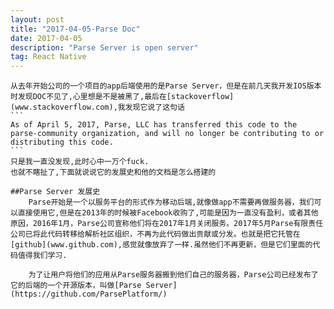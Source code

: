```yaml
---
layout: post
title: "2017-04-05-Parse Doc"
date: 2017-04-05 
description: "Parse Server is open server"
tag: React Native 
---
```


    从去年开始公司的一个项目的app后端使用的是Parse Server，但是在前几天我开发IOS版本时发现DOC不见了,心里想是不是被黑了,最后在[stackoverflow](www.stackoverflow.com),我发现它说了这句话
    ```
    As of April 5, 2017, Parse, LLC has transferred this code to the parse-community organization, and will no longer be contributing to or distributing this code. 
    ```
    只是我一直没发现,此时心中一万个fuck.
    也就不瞎扯了,下面就说说它的发展史和他的文档是怎么搭建的

    ##Parse Server 发展史
        Parse开始是一个以服务平台的形式作为移动后端,就像做app不需要再做服务器，我们可以直接使用它,但是在2013年的时候被Facebook收购了,可能是因为一直没有盈利，或者其他原因，2016年1月，Parse公司宣称他们将在2017年1月关闭服务。2017年5月Parse有限责任公司已将此代码转移给解析社区组织，不再为此代码做出贡献或分发。也就是把它托管在[github](www.github.com),感觉就像放弃了一样.虽然他们不再更新，但是它们里面的代码值得我们学习.

        为了让用户将他们的应用从Parse服务器搬到他们自己的服务器，Parse公司已经发布了它的后端的一个开源版本，叫做[Parse Server](https://github.com/ParsePlatform/)